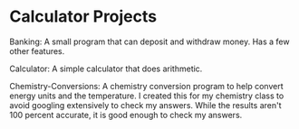 # Calculator Projects

Banking: A small program that can deposit and withdraw money. Has a few other features.

Calculator: A simple calculator that does arithmetic.

Chemistry-Conversions: A chemistry conversion program to help convert energy units and the temperature. I created this for my chemistry class to avoid googling extensively to check my answers. While the results aren't 100 percent accurate, it is good enough to check my answers.
